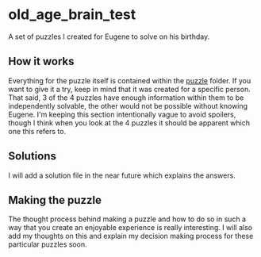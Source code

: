 # old_age_brain_test
A set of puzzles I created for Eugene to solve on his birthday.

## How it works
Everything for the puzzle itself is contained within the [puzzle](puzzle) folder. If you want to give it a try, keep in mind that it was created for a specific person. That said, 3 of the 4 puzzles have enough information within them to be independently solvable, the other would not be possible without knowing Eugene. I'm keeping this section intentionally vague to avoid spoilers, though I think when you look at the 4 puzzles it should be apparent which one this refers to.

## Solutions
I will add a solution file in the near future which explains the answers.

## Making the puzzle
The thought process behind making a puzzle and how to do so in such a way that you create an enjoyable experience is really interesting. I will also add my thoughts on this and explain my decision making process for these particular puzzles soon.